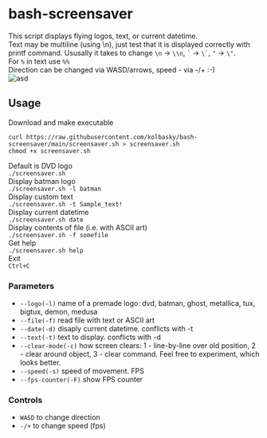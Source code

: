 # bash-screensaver
This script displays flying logos, text, or current datetime.<br>
Text may be multiline (using \n), just test that it is displayed correctly with printf command. Ususally it takes to change `\n` -> `\\n`, `` ` ``  -> `` \` ``, `"` -> `\"`. <br>
For `%` in text use `%%`<br>
Direction can be changed via WASD/arrows, speed - via -/+ :-)<br>
![asd](https://user-images.githubusercontent.com/42576088/198890281-7c91152d-fea1-48ee-82a3-77121acb151d.gif)<br>

## Usage
Download and make executable<br>
```
curl https://raw.githubusercontent.com/kolbasky/bash-screensaver/main/screensaver.sh > screensaver.sh
chmod +x screensaver.sh
```
Default is DVD logo<br>
`./screensaver.sh`<br>
Display batman logo<br>
`./screensaver.sh -l batman`<br>
Display custom text<br>
`./screensaver.sh -t Sample_text!`<br>
Display current datetime<br>
`./screensaver.sh date`<br>
Display contents of file (i.e. with ASCII art)<br>
`./screensaver.sh -f somefile`<br>
Get help<br>
`./screensaver.sh help`<br>
Exit<br>
`Ctrl+C`

### Parameters
- `--logo(-l)` name of a premade logo: dvd, batman, ghost, metallica, tux, bigtux, demon, medusa<br>
- `--file(-f)` read file with text or ASCII art<br>
- `--date(-d)` disaply current datetime. conflicts with -t<br>
- `--text(-t)` text to display. conflicts with -d<br>
- `--clear-mode(-c)` how screen clears: 1 - line-by-line over old position, 2 - clear around object, 3 - clear command. Feel free to experiment, which looks better.<br>
- `--speed(-s)` speed of movement. FPS<br>
- `--fps-counter(-F)` show FPS counter<br>

### Controls
- `WASD` to change direction<br>
- `-/+` to change speed (fps)<br>
